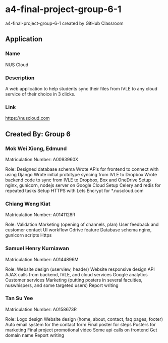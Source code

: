 # a4-final-project-group-6-1
a4-final-project-group-6-1 created by GitHub Classroom

## Application
### Name 
NUS Cloud

### Description
A web application to help students sync their files from IVLE to any cloud service of their choice in 3 clicks.


### Link
https://nuscloud.com

## Created By: Group 6
### Mok Wei Xiong, Edmund
Matriculation Number: A0093960X

Role: 
Designed database schema
Wrote APIs for frontend to connect with using Django
Wrote initial prototype syncing from IVLE to Dropbox
Wrote backend code to sync from IVLE to Dropbox, Box and OneDrive
Setup nginx, gunicorn, nodejs server on Google Cloud
Setup Celery and redis for repeated tasks
Setup HTTPS with Lets Encrypt for *.nuscloud.com


### Chiang Weng Kiat 
Matriculation Number: A0141128R

Role: 
Validation
Marketing (opening of channels, plan)
User feedback and customer contact
UI workflow
Gdrive feature
Database schema
nginx, gunicorn scripts
Https

### Samuel Henry Kurniawan
Matriculation Number: A0144896M

Role:
Website design (userview, header)
Website responsive design
API AJAX calls from backend, IVLE, and cloud services
Google analytics
Customer services
Marketing (putting posters in several faculties, nuswhispers, and some targeted users)
Report writing

### Tan Su Yee
Matriculation Number: A0158673R

Role: 
Logo design
Website design (home, about, contact, faq pages, footer)
Auto email system for the contact form
Final poster for steps
Posters for marketing
Final project promotional video
Some api calls on frontend
Get domain name
Report writing
